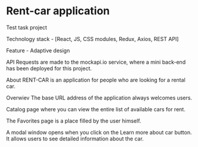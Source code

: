 # Rent-car application

Test task project

Technology stack - [React, JS, CSS modules, Redux, Axios, REST API]

Feature - Adaptive design

API Requests are made to the mockapi.io service, where a mini back-end has been deployed for this project.

About
RENT-CAR is an application for people who are looking for a rental car.

Overwiev
The base URL address of the application always welcomes users.

Catalog page where you can view the entire list of available cars for rent.

The Favorites page is a place filled by the user himself.

A modal window opens when you click on the Learn more about car button. It allows users to see detailed information about the car.
